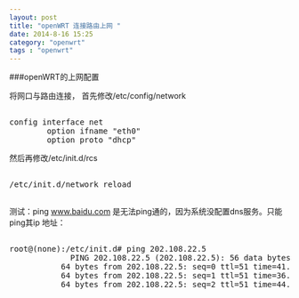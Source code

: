 ```yaml
---
layout: post
title: "openWRT 连接路由上网 "
date: 2014-8-16 15:25
category: "openwrt"
tags : "openwrt"
---
```


###openWRT的上网配置

将网口与路由连接，
首先修改/etc/config/network
<pre class="prettyprint" id="bash">

config interface net
        option ifname "eth0"
		option proto "dhcp"
</pre>

然后再修改/etc/init.d/rcs
<pre class="prettyprint" id="bash">

/etc/init.d/network reload

</pre>
测试：ping www.baidu.com 是无法ping通的，因为系统没配置dns服务。只能ping其ip 地址：
<pre class="prettyprint" id="bash">

root@(none):/etc/init.d# ping 202.108.22.5
			 PING 202.108.22.5 (202.108.22.5): 56 data bytes
		   64 bytes from 202.108.22.5: seq=0 ttl=51 time=41.307 ms
	       64 bytes from 202.108.22.5: seq=1 ttl=51 time=36.746 ms
		   64 bytes from 202.108.22.5: seq=2 ttl=51 time=44.290 ms
</pre>
